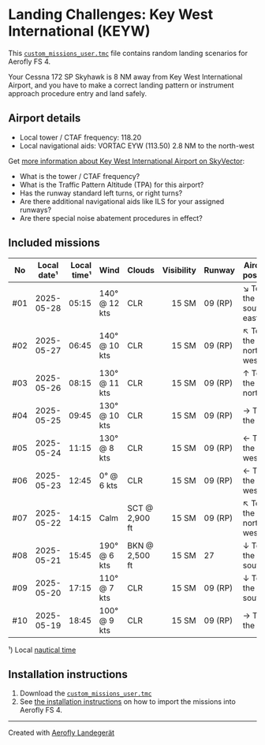 # Landing Challenges: Key West International (KEYW)

This [`custom_missions_user.tmc`](missions/custom_missions_user.tmc) file contains random landing scenarios for Aerofly FS 4.

Your Cessna 172 SP Skyhawk is 8 NM away from Key West International Airport, and you have to make a correct landing pattern or instrument approach procedure entry and land safely.

## Airport details

- Local tower / CTAF frequency: 118.20
- Local navigational aids: VORTAC EYW (113.50) 2.8 NM to the north-west

Get [more information about Key West International Airport on SkyVector](https://skyvector.com/airport/KEYW):

- What is the tower / CTAF frequency?
- What is the Traffic Pattern Altitude (TPA) for this airport?
- Has the runway standard left turns, or right turns?
- Are there additional navigational aids like ILS for your assigned runways?
- Are there special noise abatement procedures in effect?

## Included missions

| No  | Local date¹ | Local time¹ | Wind          | Clouds         | Visibility | Runway  | Aircraft position   |
| :-: | ----------- | ----------: | ------------- | -------------- | ---------: | ------- | ------------------- |
| #01 | 2025-05-28  |       05:15 | 140° @ 12 kts | CLR            |      15 SM | 09 (RP) | ↘ To the south-east |
| #02 | 2025-05-27  |       06:45 | 140° @ 10 kts | CLR            |      15 SM | 09 (RP) | ↖ To the north-west |
| #03 | 2025-05-26  |       08:15 | 130° @ 11 kts | CLR            |      15 SM | 09 (RP) | ↑ To the north      |
| #04 | 2025-05-25  |       09:45 | 130° @ 10 kts | CLR            |      15 SM | 09 (RP) | → To the east       |
| #05 | 2025-05-24  |       11:15 | 130° @ 8 kts  | CLR            |      15 SM | 09 (RP) | ← To the west       |
| #06 | 2025-05-23  |       12:45 | 0° @ 6 kts    | CLR            |      15 SM | 09 (RP) | ← To the west       |
| #07 | 2025-05-22  |       14:15 | Calm          | SCT @ 2,900 ft |      15 SM | 09 (RP) | ↖ To the north-west |
| #08 | 2025-05-21  |       15:45 | 190° @ 6 kts  | BKN @ 2,500 ft |      15 SM | 27      | ↓ To the south      |
| #09 | 2025-05-20  |       17:15 | 110° @ 7 kts  | CLR            |      15 SM | 09 (RP) | ↓ To the south      |
| #10 | 2025-05-19  |       18:45 | 100° @ 9 kts  | CLR            |      15 SM | 09 (RP) | → To the east       |

¹) Local [nautical time](https://en.wikipedia.org/wiki/Nautical_time)

## Installation instructions

1. Download the [`custom_missions_user.tmc`](missions/custom_missions_user.tmc)
2. See [the installation instructions](https://fboes.github.io/aerofly-missions/docs/generic-installation.html) on how to import the missions into Aerofly FS 4.

---

Created with [Aerofly Landegerät](https://github.com/fboes/aerofly-patterns)
